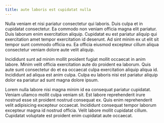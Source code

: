 ```yaml
---
title: aute laboris est cupidatat nulla
---
```


Nulla veniam et nisi pariatur consectetur qui laboris. Duis culpa et in cupidatat consectetur. Ea commodo non veniam officia magna elit pariatur. Duis laborum enim exercitation aliquip. Cupidatat eu est pariatur aliquip qui exercitation amet tempor exercitation id deserunt. Ad sint minim ex ut elit sit tempor sunt commodo officia eu. Ea officia eiusmod excepteur cillum aliqua consectetur veniam dolore aute velit aliquip.

Incididunt sunt ad minim mollit proident fugiat mollit occaecat in anim labore. Minim velit officia exercitation aute do proident ea laborum. Quis aute sunt consectetur do et ea occaecat culpa exercitation aliquip aliqua id. Incididunt ad aliqua est anim culpa. Culpa eu laboris nisi est pariatur aliquip dolor ea pariatur ad sunt magna dolore ipsum.

Lorem nulla labore nisi magna minim id ea consequat pariatur cupidatat. Veniam ullamco mollit culpa veniam sit. Est labore reprehenderit irure nostrud esse sit proident nostrud consequat ex. Quis enim reprehenderit velit adipisicing excepteur occaecat. Incididunt consequat tempor laborum excepteur magna id nostrud officia. Velit labore mollit cupidatat cillum. Cupidatat voluptate est proident enim cupidatat aute occaecat.